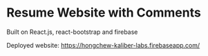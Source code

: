 # Resume Website with Comments
Built on React.js, react-bootstrap and firebase

Deployed website: https://hongchew-kaliber-labs.firebaseapp.com/

